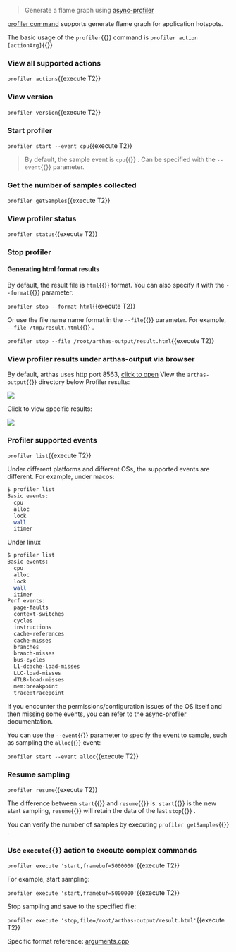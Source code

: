> Generate a flame graph using [async-profiler](https://github.com/jvm-profiling-tools/async-profiler)

[profiler command](https://arthas.aliyun.com/en/doc/profiler.html) supports generate flame graph for application hotspots.

The basic usage of the `profiler`{{}} command is `profiler action [actionArg]`{{}}

### View all supported actions

`profiler actions`{{execute T2}}

### View version

`profiler version`{{execute T2}}

### Start profiler

`profiler start --event cpu`{{execute T2}}

> By default, the sample event is `cpu`{{}} . Can be specified with the `--event`{{}} parameter.

### Get the number of samples collected

`profiler getSamples`{{execute T2}}

### View profiler status

`profiler status`{{execute T2}}

### Stop profiler

#### Generating html format results

By default, the result file is `html`{{}} format. You can also specify it with the `--format`{{}} parameter:

`profiler stop --format html`{{execute T2}}

Or use the file name name format in the `--file`{{}} parameter. For example, `--file /tmp/result.html`{{}} .

`profiler stop --file /root/arthas-output/result.html`{{execute T2}}

### View profiler results under arthas-output via browser

By default, arthas uses http port 8563, [click to open]({{TRAFFIC_HOST1_8563}}/arthas-output/) View the `arthas-output`{{}} directory below Profiler results:

![](https://arthas.aliyun.com/doc/_images/arthas-output.jpg)

Click to view specific results:

![](https://arthas.aliyun.com/doc/_images/arthas-output-svg.jpg)

### Profiler supported events

`profiler list`{{execute T2}}

Under different platforms and different OSs, the supported events are different. For example, under macos:

```bash
$ profiler list
Basic events:
  cpu
  alloc
  lock
  wall
  itimer
```

Under linux

```bash
$ profiler list
Basic events:
  cpu
  alloc
  lock
  wall
  itimer
Perf events:
  page-faults
  context-switches
  cycles
  instructions
  cache-references
  cache-misses
  branches
  branch-misses
  bus-cycles
  L1-dcache-load-misses
  LLC-load-misses
  dTLB-load-misses
  mem:breakpoint
  trace:tracepoint
```

If you encounter the permissions/configuration issues of the OS itself and then missing some events, you can refer to the [async-profiler](https://github.com/jvm-profiling-tools/async-profiler) documentation.

You can use the `--event`{{}} parameter to specify the event to sample, such as sampling the `alloc`{{}} event:

`profiler start --event alloc`{{execute T2}}

### Resume sampling

`profiler resume`{{execute T2}}

The difference between `start`{{}} and `resume`{{}} is: `start`{{}} is the new start sampling, `resume`{{}} will retain the data of the last `stop`{{}} .

You can verify the number of samples by executing `profiler getSamples`{{}} .

### Use `execute`{{}} action to execute complex commands

`profiler execute 'start,framebuf=5000000'`{{execute T2}}

For example, start sampling:

`profiler execute 'start,framebuf=5000000'`{{execute T2}}

Stop sampling and save to the specified file:

`profiler execute 'stop,file=/root/arthas-output/result.html'`{{execute T2}}

Specific format reference: [arguments.cpp](https://github.com/jvm-profiling-tools/async-profiler/blob/v2.5/src/arguments.cpp#L50)
